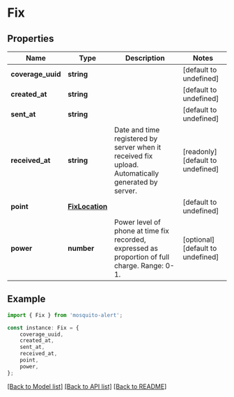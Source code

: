 # Fix


## Properties

Name | Type | Description | Notes
------------ | ------------- | ------------- | -------------
**coverage_uuid** | **string** |  | [default to undefined]
**created_at** | **string** |  | [default to undefined]
**sent_at** | **string** |  | [default to undefined]
**received_at** | **string** | Date and time registered by server when it received fix upload. Automatically generated by server. | [readonly] [default to undefined]
**point** | [**FixLocation**](FixLocation.md) |  | [default to undefined]
**power** | **number** | Power level of phone at time fix recorded, expressed as proportion of full charge. Range: 0-1. | [optional] [default to undefined]

## Example

```typescript
import { Fix } from 'mosquito-alert';

const instance: Fix = {
    coverage_uuid,
    created_at,
    sent_at,
    received_at,
    point,
    power,
};
```

[[Back to Model list]](../README.md#documentation-for-models) [[Back to API list]](../README.md#documentation-for-api-endpoints) [[Back to README]](../README.md)
